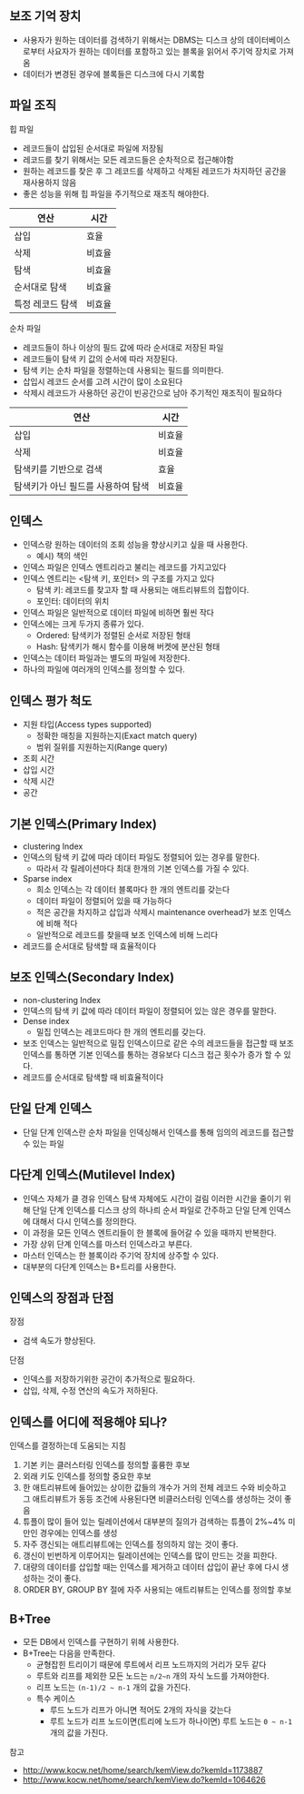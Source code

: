 ## 보조 기억 장치

* 사용자가 원하는 데이터를 검색하기 위해서는 DBMS는 디스크 상의 데이터베이스로부터 사요자가 원하는 데이터를 포함하고 있는 블록을 읽어서 주기억 장치로 가져옴
* 데이터가 변경된 경우에 블록들은 디스크에 다시 기록함



## 파일 조직

힙 파일

* 레코드들이 삽입된 순서대로 파일에 저장됨
* 레코드를 찾기 위해서는 모든 레코드들은 순차적으로 접근해야함
* 원하는 레코드를 찾은 후 그 레코드를 삭제하고 삭제된 레코드가 차지하던 공간을 재사용하지 않음
* 좋은 성능을 위해 힙 파일을 주기적으로 재조직 해야한다.

| 연산             | 시간   |
| ---------------- | ------ |
| 삽입             | 효율   |
| 삭제             | 비효율 |
| 탐색             | 비효율 |
| 순서대로 탐색    | 비효율 |
| 특정 레코드 탐색 | 비효율 |

순차 파일

* 레코드들이 하나 이상의 필드 값에 따라 순서대로 저장된 파일
* 레코드들이 탐색 키 값의 순서에 따라 저장된다.
* 탐색 키는 순차 파일을 정렬하는데 사용되는 필드를 의미한다.
* 삽입시 레코드 순서를 고려 시간이 많이 소요된다
* 삭제시 레코드가 사용하던 공간이 빈공간으로 남아 주기적인 재조직이 필요하다

| 연산                               | 시간   |
| ---------------------------------- | ------ |
| 삽입                               | 비효율 |
| 삭제                               | 비효율 |
| 탐색키를 기반으로 검색             | 효율   |
| 탐색키가 아닌 필드를 사용하여 탐색 | 비효율 |



## 인덱스

* 인덱스랑 원하는 데이터의 조회 성능을 향상시키고 싶을 때 사용한다.
  * 예시) 책의 색인
* 인덱스 파일은 인덱스 엔트리라고 불리는 레코드를 가지고있다
* 인덱스 엔트리는 <탐색 키, 포인터> 의 구조를 가지고 있다
  * 탐색 키: 레코드를 찾고자 할 때 사용되는 애트리뷰트의 집합이다.
  * 포인터: 데이터의 위치
* 인덱스 파일은 일반적으로 데이터 파일에 비하면 훨씬 작다
* 인덱스에는 크게 두가지 종류가 있다.
  * Ordered: 탐색키가 정렬된 순서로 저장된 형태
  * Hash: 탐색키가 해시 함수를 이용해 버켓에 분산된 형태
* 인덱스는 데이터 파일과는 별도의 파일에 저장한다.
* 하나의 파일에 여러개의 인덱스를 정의할 수 있다.



## 인덱스 평가 척도

* 지원 타입(Access types supported)
  * 정확한 매칭을 지원하는지(Exact match query)
  * 범위 질위를 지원하는지(Range query)
* 조회 시간
* 삽입 시간
* 삭제 시간
* 공간



## 기본 인덱스(Primary Index)

* clustering Index
* 인덱스의 탐색 키 값에 따라 데이터 파일도 정렬되어 있는 경우를 말한다.
  * 따라서 각 릴레이션마다 최대 한개의 기본 인덱스를 가질 수 있다.
* Sparse index
  * 희소 인덱스는 각 데이터 블록마다 한 개의 엔트리를 갖는다
  * 데이터 파일이 정렬되어 있을 때 가능하다
  * 적은 공간을 차지하고 삽입과 삭제시 maintenance overhead가 보조 인덱스에 비해 적다
  * 일반적으로 레코드를 찾을때 보조 인덱스에 비해 느리다
* 레코드를 순서대로 탐색할 때 효율적이다



## 보조 인덱스(Secondary Index)

* non-clustering Index
* 인덱스의 탐색 키 값에 따라 데이터 파일이 정렬되어 있는 않은 경우를 말한다.
* Dense index
  * 밀집 인덱스는 레코드마다 한 개의 엔트리를 갖는다.
* 보조 인덱스는 일반적으로 밀집 인덱스이므로 같은 수의 레코드들을 접근할 때 보조 인덱스를 통하면 기본 인덱스를 통하는 경유보다 디스크 접근 횟수가 증가 할 수 있다.
* 레코드를 순서대로 탐색할 때 비효율적이다



## 단일 단계 인덱스

* 단일 단계 인덱스란 순차 파일을 인덱싱해서 인덱스를 통해 임의의 레코드를 접근할 수 있는 파일

  

## 다단계 인덱스(Mutilevel Index)

* 인덱스 자체가 클 경유 인덱스 탐색 자체에도 시간이 걸림 이러한 시간을 줄이기 위해 단일 단계 인덱스를 디스크 상의 하나릐 순서 파일로 간주하고 단일 단계 인덱스에 대해서 다시 인덱스를 정의한다.
* 이 과정을 모든 인덱스 엔트리들이 한 블록에 들어갈 수 있을 때까지 반복한다.
* 가장 상위 단계 인덱스를 마스터 인덱스라고 부른다.
* 마스터 인덱스는 한 블록이라 주기억 장치에 상주할 수 있다.
* 대부분의 다단계 인덱스는 B+트리를 사용한다.



## 인덱스의 장점과 단점

장점

* 검색 속도가 향상된다.

단점

* 인덱스를 저장하기위한 공간이 추가적으로 필요하다.
* 삽입, 삭제, 수정 연산의 속도가 저하된다.



## 인덱스를 어디에 적용해야 되나?



인덱스를 결정하는데 도움되는 지침

1. 기본 키는 클러스터링 인덱스를 정의할 훌륭한 후보
2. 외래 키도 인덱스를 정의할 중요한 후보
3. 한 애트리뷰트에 들어있는 상이한 값들의 개수가 거의 전체 레코드 수와 비슷하고 그 애트리뷰트가 동등 조건에 사용된다면 비클러스터링 인덱스를 생성하는 것이 좋음
4. 튜플이 많이 들어 있는 릴레이션에서 대부분의 질의가 검색하는 튜플이 2%~4% 미만인 경우에는 인덱스를 생성
5. 자주 갱신되는 애트리뷰트에는 인덱스를 정의하지 않는 것이 좋다.
6. 갱신이 빈번하게 이루어지는 릴레이션에는 인덱스를 많이 만드는 것을 피한다.
7. 대량의 데이터를 삽입할 때는 인덱스를 제거하고 데이터 삽입이 끝난 후에 다시 생성하는 것이 좋다.
8. ORDER BY, GROUP BY 절에 자주 사용되는 애트리뷰트는 인덱스를 정의할 후보



## B+Tree

* 모든 DB에서 인덱스를 구현하기 위헤 사용한다.
* B+Tree는 다음을 만족한다.
  * 균형잡힌 트리이기 때문에 루트에서 리프 노드까지의 거리가 모두 같다
  * 루트와 리프를 제외한 모든 노드는 `n/2~n` 개의 자식 노드를 가져야한다.
  * 리프 노드는 `(n-1)/2 ~ n-1` 개의 값을 가진다.
  * 특수 케이스
    * 루드 노드가 리프가 아니면 적어도 2개의 자식을 갖는다
    * 루트 노드가 리프 노드이면(트리에 노드가 하나이면) 루트 노드는 `0 ~ n-1` 개의 값을 가진다.



참고

* http://www.kocw.net/home/search/kemView.do?kemId=1173887
* http://www.kocw.net/home/search/kemView.do?kemId=1064626